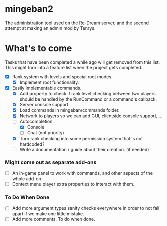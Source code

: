 # mingeban2

The administration tool used on the Re-Dream server, and the second attempt at making an admin mod by Tenrys.

# What's to come

Tasks that have been completed a while ago will get removed from this list.
This might turn into a feature list when the project gets completed. 

- [x] Rank system with levels and special root modes.
    - [x] Implement root functionality.
- [x] Easily implementable commands.
    - [x] Add property to check if rank level checking between two players should be handled by the RunCommand or a command's callback.
    - [x] Server console support.
    - [x] Load commands in mingeban/commands folder.
    - [x] Network to players so we can add GUI, clientside console support, ...
    - [ ] Autocompletion
        - [x] Console
        - [ ] Chat (not priority)
    - [x] Turn rank checking into some permission system that is not hardcoded?
    - [ ] Write a documentation / guide about their creation. (if needed)

### Might come out as separate add-ons

- [ ] An in-game panel to work with commands, and other aspects of the whole add-on.
- [ ] Context menu player extra properties to interact with them.

### To Do When Done

- [ ] Add more argument types sanity checks everywhere in order to not fall apart if we make one little mistake.
- [ ] Add more comments. To do when done.
